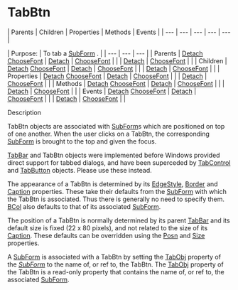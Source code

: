 




<h1 class="heading"><span class="name">TabBtn</span></h1>
| Parents | Children | Properties | Methods | Events |
| --- | --- | --- | --- | ---  |

| Purpose: | To tab a [SubForm](../a-z/subform.md) . |
| --- | --- | ---  |
| Parents | [Detach](../a-z/detach.md) [ChooseFont](../a-z/choosefont.md) | [Detach](../a-z/detach.md) | [ChooseFont](../a-z/choosefont.md) |  |
| [Detach](../a-z/detach.md) | [ChooseFont](../a-z/choosefont.md) |  |
| Children | [Detach](../a-z/detach.md) [ChooseFont](../a-z/choosefont.md) | [Detach](../a-z/detach.md) | [ChooseFont](../a-z/choosefont.md) |  |
| [Detach](../a-z/detach.md) | [ChooseFont](../a-z/choosefont.md) |  |
| Properties | [Detach](../a-z/detach.md) [ChooseFont](../a-z/choosefont.md) | [Detach](../a-z/detach.md) | [ChooseFont](../a-z/choosefont.md) |  |
| [Detach](../a-z/detach.md) | [ChooseFont](../a-z/choosefont.md) |  |
| Methods | [Detach](../a-z/detach.md) [ChooseFont](../a-z/choosefont.md) | [Detach](../a-z/detach.md) | [ChooseFont](../a-z/choosefont.md) |  |
| [Detach](../a-z/detach.md) | [ChooseFont](../a-z/choosefont.md) |  |
| Events | [Detach](../a-z/detach.md) [ChooseFont](../a-z/choosefont.md) | [Detach](../a-z/detach.md) | [ChooseFont](../a-z/choosefont.md) |  |
| [Detach](../a-z/detach.md) | [ChooseFont](../a-z/choosefont.md) |  |


Description


TabBtn objects are associated with [SubForm](../a-z/subform.md)s which are positioned on top of one another. When the user clicks on a TabBtn, the corresponding [SubForm](../a-z/subform.md) is brought to the top and given the focus.



[TabBar](../a-z/tabbar.md) and TabBtn objects were implemented before Windows provided direct support for tabbed dialogs, and have been superceded by [TabControl](../a-z/tabcontrol.md) and [TabButton](../a-z/tabbutton.md) objects. Please use these instead.


The appearance of a TabBtn is determined by its [EdgeStyle](../a-z/edgestyle.md), [Border](../a-z/border.md) and [Caption](../a-z/caption.md) properties. These take their defaults from the [SubForm](../a-z/subform.md) with which the TabBtn is associated. Thus there is generally no need to specify them. [BCol](../a-z/bcol.md) also defaults to that of its associated [SubForm](../a-z/subform.md).


The position of a TabBtn is normally determined by its parent [TabBar](../a-z/tabbar.md) and its default size is fixed (22 x 80 pixels), and not related to the size of its [Caption](../a-z/caption.md). These defaults can be overridden using the [Posn](../a-z/posn.md) and [Size](../a-z/size.md) properties.


A [SubForm](../a-z/subform.md) is associated with a TabBtn by setting the [TabObj](../a-z/tabobj.md) property of the [*SubForm*](../a-z/subform.md) to the name of, or ref to, the TabBtn. The [TabObj](../a-z/tabobj.md) property of the TabBtn is a read-only property that contains the name of, or ref to, the associated [SubForm](../a-z/subform.md).


